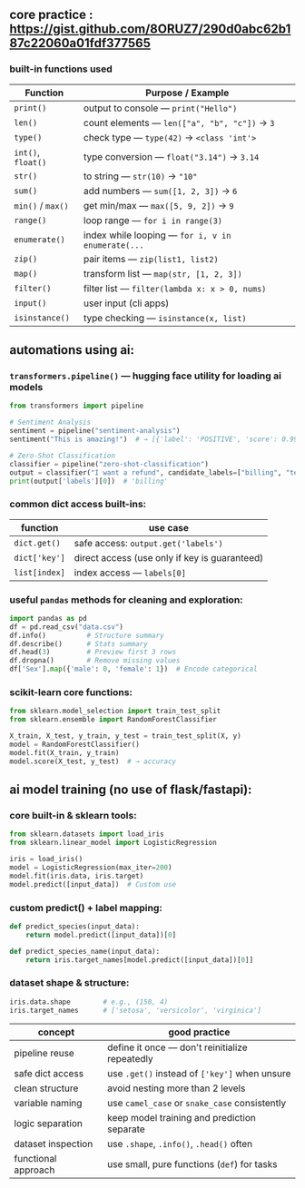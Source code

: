 
## core practice : https://gist.github.com/8ORUZ7/290d0abc62b187c22060a01fdf377565
### built-in functions used
| Function           | Purpose / Example                                 |
| ------------------ | ------------------------------------------------- |
| `print()`          | output to console — `print("Hello")`              |
| `len()`            | count elements — `len(["a", "b", "c"])` → `3`     |
| `type()`           | check type — `type(42)` → `<class 'int'>`         |
| `int()`, `float()` | type conversion — `float("3.14")` → `3.14`        |
| `str()`            | to string — `str(10)` → `"10"`                    |
| `sum()`            | add numbers — `sum([1, 2, 3])` → `6`              |
| `min()` / `max()`  | get min/max — `max([5, 9, 2])` → `9`              |
| `range()`          | loop range — `for i in range(3)`                  |
| `enumerate()`      | index while looping — `for i, v in enumerate(...` |
| `zip()`            | pair items — `zip(list1, list2)`                  |
| `map()`            | transform list — `map(str, [1, 2, 3])`            |
| `filter()`         | filter list — `filter(lambda x: x > 0, nums)`     |
| `input()`          | user input (cli apps)                             |
| `isinstance()`     | type checking — `isinstance(x, list)`             |


## automations using ai: 
### `transformers.pipeline()` — hugging face utility for loading ai models
```python
from transformers import pipeline

# Sentiment Analysis
sentiment = pipeline("sentiment-analysis")
sentiment("This is amazing!")  # → [{'label': 'POSITIVE', 'score': 0.999...}]

# Zero-Shot Classification
classifier = pipeline("zero-shot-classification")
output = classifier("I want a refund", candidate_labels=["billing", "technical", "complaint"])
print(output['labels'][0])  # 'billing'
```
### common dict access built-ins:
| function      | use case                                      |
| ------------- | --------------------------------------------- |
| `dict.get()`  | safe access: `output.get('labels')`           |
| `dict['key']` | direct access (use only if key is guaranteed) |
| `list[index]` | index access — `labels[0]`                    |

### useful `pandas` methods for cleaning and exploration:
```python
import pandas as pd
df = pd.read_csv("data.csv")
df.info()          # Structure summary
df.describe()      # Stats summary
df.head(3)         # Preview first 3 rows
df.dropna()        # Remove missing values
df['Sex'].map({'male': 0, 'female': 1})  # Encode categorical
```
### scikit-learn core functions:
```python
from sklearn.model_selection import train_test_split
from sklearn.ensemble import RandomForestClassifier

X_train, X_test, y_train, y_test = train_test_split(X, y)
model = RandomForestClassifier()
model.fit(X_train, y_train)
model.score(X_test, y_test)  # → accuracy
```

## ai model training (no use of flask/fastapi): 
### core built-in & sklearn tools:
```python
from sklearn.datasets import load_iris
from sklearn.linear_model import LogisticRegression

iris = load_iris()
model = LogisticRegression(max_iter=200)
model.fit(iris.data, iris.target)
model.predict([input_data])  # Custom use
```

### custom predict() + label mapping:
```python
def predict_species(input_data):
    return model.predict([input_data])[0]

def predict_species_name(input_data):
    return iris.target_names[model.predict([input_data])[0]]
```

### dataset shape & structure:
```python
iris.data.shape        # e.g., (150, 4)
iris.target_names      # ['setosa', 'versicolor', 'virginica']
```

| concept             | good practice                                  |
| ------------------- | ---------------------------------------------- |
| pipeline reuse      | define it once — don't reinitialize repeatedly |
| safe dict access    | use `.get()` instead of `['key']` when unsure  |
| clean structure     | avoid nesting more than 2 levels               |
| variable naming     | use `camel_case` or `snake_case` consistently  |
| logic separation    | keep model training and prediction separate    |
| dataset inspection  | use `.shape`, `.info()`, `.head()` often       |
| functional approach | use small, pure functions (`def`) for tasks    |



